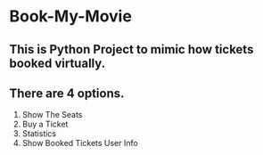 # Book-My-Movie

## This is Python Project to mimic how tickets booked virtually.
## There are 4 options.
1. Show The Seats
2. Buy a Ticket
3. Statistics
4. Show Booked Tickets User Info





